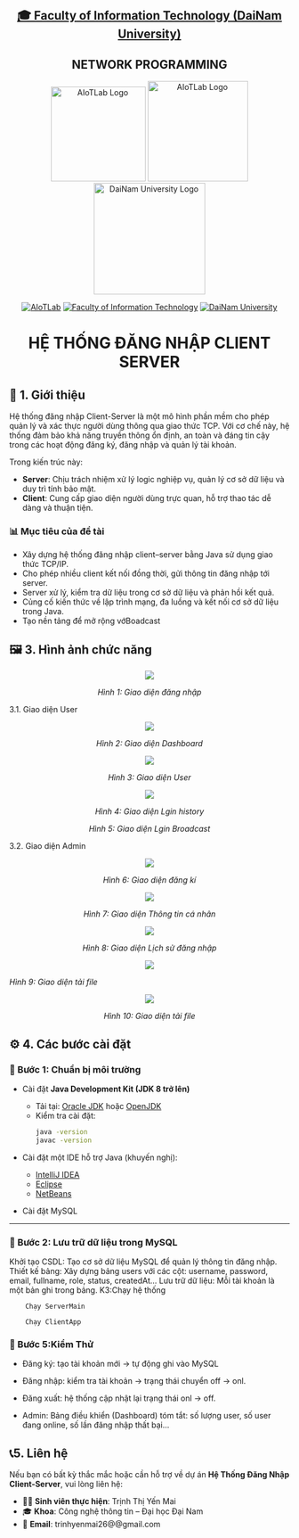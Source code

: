 <h2 align="center">
    <a href="https://dainam.edu.vn/vi/khoa-cong-nghe-thong-tin">
    🎓 Faculty of Information Technology (DaiNam University)
    </a>
</h2>
<h2 align="center">
   NETWORK PROGRAMMING
</h2>
<div align="center">
    <p align="center">
        <img src="docs/aiotlab_logo.png" alt="AIoTLab Logo" width="170"/>
        <img src="docs/fitdnu_logo.png" alt="AIoTLab Logo" width="180"/>
        <img src="docs/dnu_logo.png" alt="DaiNam University Logo" width="200"/>
    </p>

[![AIoTLab](https://img.shields.io/badge/AIoTLab-green?style=for-the-badge)](https://www.facebook.com/DNUAIoTLab)
[![Faculty of Information Technology](https://img.shields.io/badge/Faculty%20of%20Information%20Technology-blue?style=for-the-badge)](https://dainam.edu.vn/vi/khoa-cong-nghe-thong-tin)
[![DaiNam University](https://img.shields.io/badge/DaiNam%20University-orange?style=for-the-badge)](https://dainam.edu.vn)

<h1 align="center">HỆ THỐNG ĐĂNG NHẬP CLIENT SERVER </h1>
</div>

## 📖 1. Giới thiệu

Hệ thống đăng nhập Client-Server là một mô hình phần mềm cho phép quản lý và xác thực người dùng thông qua giao thức TCP. Với cơ chế này, hệ thống đảm bảo khả năng truyền thông ổn định, an toàn và đáng tin cậy trong các hoạt động đăng ký, đăng nhập và quản lý tài khoản.

Trong kiến trúc này:  

- **Server**: Chịu trách nhiệm xử lý logic nghiệp vụ, quản lý cơ sở dữ liệu và duy trì tính bảo mật.  
- **Client**: Cung cấp giao diện người dùng trực quan, hỗ trợ thao tác dễ dàng và thuận tiện.  

### 📊 Mục tiêu của đề tài

- Xây dựng hệ thống đăng nhập client–server bằng Java sử dụng giao thức TCP/IP.
- Cho phép nhiều client kết nối đồng thời, gửi thông tin đăng nhập tới server.
- Server xử lý, kiểm tra dữ liệu trong cơ sở dữ liệu và phản hồi kết quả.
- Củng cố kiến thức về lập trình mạng, đa luồng và kết nối cơ sở dữ liệu trong Java.
- Tạo nền tảng để mở rộng vớBoadcast

## 🖼️ 3. Hình ảnh chức năng
<p align="center">
  <img src="https://github.com/user-attachments/assets/efa7ae7c-7b8a-47d3-a3ae-ad32414ef0cd"/>
</p>


<p align="center">
  <em>Hình 1: Giao diện đăng nhập </em>
</p>

3.1. Giao diện User
<p align="center">
<img src="https://github.com/user-attachments/assets/ee52dd65-8c54-4091-b63a-761d809fc2da" />

<p align="center">
  <em>Hình 2: Giao diện Dashboard </em>
</p>
<p align="center">
  
<img src="https://github.com/user-attachments/assets/1c99b6d3-0ff7-4500-9454-8579771f5535" />
<p align="center">
  <em>Hình 3: Giao diện User </em>
</p>
<p align="center">
<img src="https://github.com/user-attachments/assets/2002da79-cadd-427b-831a-3da85740f2b2" />

<p align="center">
  <em>Hình 4: Giao diện Lgin history </em>
</p>
<p align="center">

<p align="center">
  <em>Hình 5: Giao diện Lgin Broadcast </em>
</p>
3.2. Giao diện Admin
<p align="center">
<img src="https://github.com/user-attachments/assets/68bb77db-bf29-400c-8176-1588610ffbaf" />

<p align="center">
  <em>Hình 6: Giao diện đăng kí </em>
</p>
<p align="center">
<img src="https://github.com/user-attachments/assets/aba940dd-1908-48b6-8587-c91ad614bedc" />

<p align="center">
  <em>Hình 7: Giao diện Thông tin cá nhân </em>
</p>
<p align="center">
 <img  src="https://github.com/user-attachments/assets/20fe375a-dc62-472a-8472-07e9e4d60150" />

<p align="center">
  <em>Hình 8: Giao diện Lịch sử đăng nhập </em>
</p>
<p align="center">
  <img src="https://github.com/user-attachments/assets/83ce3292-c27f-466e-bf4d-19391ef52e94" />

  <em>Hình 9: Giao diện tải file </em>
</p>
</p>
<p align="center">
 <img src="https://github.com/user-attachments/assets/1a27e741-847a-4b58-9b57-fa6f62575e6e" />

<p align="center">
  <em>Hình 10: Giao diện tải file </em>
</p>







## ⚙️ 4. Các bước cài đặt


### 🔹 Bước 1: Chuẩn bị môi trường  
- Cài đặt **Java Development Kit (JDK 8 trở lên)**  
  - Tải tại: [Oracle JDK](https://www.oracle.com/java/technologies/javase-downloads.html) hoặc [OpenJDK](https://jdk.java.net/)  
  - Kiểm tra cài đặt:  
    ```bash
    java -version
    javac -version
    ```  

- Cài đặt một IDE hỗ trợ Java (khuyến nghị):  
  - [IntelliJ IDEA](https://www.jetbrains.com/idea/)  
  - [Eclipse](https://www.eclipse.org/)  
  - [NetBeans](https://netbeans.apache.org/)  

- Cài đặt MySQL

---

### 🔹 Bước 2: Lưu trữ dữ liệu trong MySQL
Khởi tạo CSDL: Tạo cơ sở dữ liệu MySQL để quản lý thông tin đăng nhập.
Thiết kế bảng: Xây dựng bảng users với các cột: username, password, email, fullname, role, status, createdAt…
Lưu trữ dữ liệu: Mỗi tài khoản là một bản ghi trong bảng.
K3:Chạy hệ thống
```
    Chạy ServerMain
```
```
    Chạy ClientApp
```
### 🔹 Bước 5:Kiểm Thử
- Đăng ký: tạo tài khoản mới → tự động ghi vào MySQL

- Đăng nhập: kiểm tra tài khoản → trạng thái chuyển off → onl.

- Đăng xuất: hệ thống cập nhật lại trạng thái onl → off.
  
- Admin: Bảng điều khiển (Dashboard) tóm tắt: số lượng user, số user đang online, số lần đăng nhập thất bại…
## 📞5. Liên hệ
Nếu bạn có bất kỳ thắc mắc hoặc cần hỗ trợ về dự án **Hệ Thống Đăng Nhập Client-Server**, vui lòng liên hệ:  

- 👨‍🎓 **Sinh viên thực hiện**: Trịnh Thị Yến Mai 
- 🎓 **Khoa**: Công nghệ thông tin – Đại học Đại Nam  
- 📧 **Email**: trinhyenmai26@@gmail.com









